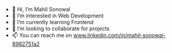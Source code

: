 - 👋 Hi, I’m Mahil Sonowal
- 👀 I’m interested in Web Development
- 🌱 I’m currently learning Frontend
- 💞️ I’m looking to collaborate for projects
- 📫 You can reach me on www.linkedin.com/in/mahil-sonowal-8982751a2

